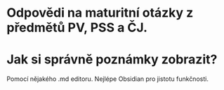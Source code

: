 # Odpovědi na maturitní otázky z předmětů PV, PSS a ČJ.

# Jak si správně poznámky zobrazit?
Pomocí nějakého .md editoru. Nejlépe Obsidian pro jistotu funkčnosti.